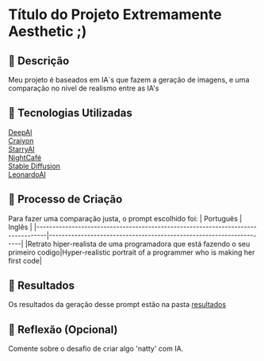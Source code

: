 # Título do Projeto Extremamente Aesthetic ;)

## 📒 Descrição
Meu projeto é baseados em IA´s que fazem a geração de imagens, e uma comparação no nivel de realismo entre as IA's

## 🤖 Tecnologias Utilizadas
[DeepAI](https://deepai.org/)  
[Craiyon](https://starryai.com/app/create)  
[StarryAI](https://www.craiyon.com/)  
[NightCafé](https://creator.nightcafe.studio/studio?focus=create)  
[Stable Diffusion](https://stablediffusionweb.com/pt#google_vignette)  
[LeonardoAI](https://app.leonardo.ai/image-generation)  

## 🧐 Processo de Criação
Para fazer uma comparação justa, o prompt escolhido foi:
|                               Português                                         |                                 Inglês                              |
|---------------------------------------------------------------------------------|---------------------------------------------------------------------|
|Retrato hiper-realista de uma programadora que está fazendo o seu primeiro codigo|Hyper-realistic portrait of a programmer who is making her first code|

## 🚀 Resultados  
Os resultados da geração desse prompt estão na pasta [resultados]()

## 💭 Reflexão (Opcional)
Comente sobre o desafio de criar algo 'natty' com IA.
